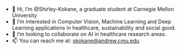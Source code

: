 - 👋 Hi, I’m @Shirley-Kokane, a graduate student at Carnegie Mellon University
- 👀 I’m interested in Computer Vision, Machine Learning and Deep Learning applications in healthcare, sustainability and social good. 
- 💞️ I’m looking to collaborate on AI in healthcare research areas. 
- 📫 You can reach me at: skokane@andrew.cmu.edu

<!---
Shirley-Kokane/Shirley-Kokane is a ✨ special ✨ repository because its `README.md` (this file) appears on your GitHub profile.
You can click the Preview link to take a look at your changes.
--->

